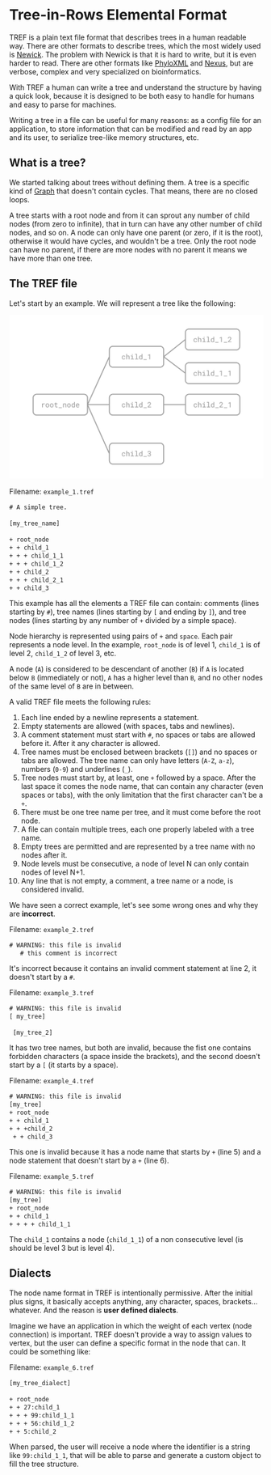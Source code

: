 # Tree-in-Rows Elemental Format

TREF is a plain text file format that describes trees in a human readable way. There are other formats to describe trees, which the most widely used is [Newick](https://en.wikipedia.org/wiki/Newick_format). The problem with Newick is that it is hard to write, but it is even harder to read. There are other formats like [PhyloXML](https://en.wikipedia.org/wiki/PhyloXML) and [Nexus](https://en.wikipedia.org/wiki/Nexus_file), but are verbose, complex and very specialized on bioinformatics.

With TREF a human can write a tree and understand the structure by having a quick look, because it is designed to be both easy to handle for humans and easy to parse for machines.

Writing a tree in a file can be useful for many reasons: as a config file for an application, to store information that can be modified and read by an app and its user, to serialize tree-like memory structures, etc.

## What is a tree?

We started talking about trees without defining them. A tree is a specific kind of [Graph](https://en.wikipedia.org/wiki/Graph_(discrete_mathematics)) that doesn't contain cycles. That means, there are no closed loops.

A tree starts with a root node and from it can sprout any number of child nodes (from zero to infinite), that in turn can have any other number of child nodes, and so on. A node can only have one parent (or zero, if it is the root), otherwise it would have cycles, and wouldn't be a tree. Only the root node can have no parent, if there are more nodes with no parent it means we have more than one tree.

## The TREF file

Let's start by an example. We will represent a tree like the following:

![example_1.tref](tref_example_1.svg)

Filename: `example_1.tref`

```
# A simple tree.

[my_tree_name]

+ root_node
+ + child_1
+ + + child_1_1
+ + + child_1_2
+ + child_2
+ + + child_2_1
+ + child_3
```

This example has all the elements a TREF file can contain: comments (lines starting by `#`), tree names (lines starting by `[` and ending by `]`), and tree nodes (lines starting by any number of `+` divided by a simple space).

Node hierarchy is represented using pairs of `+` and `space`. Each pair represents a node level. In the example, `root_node` is of level 1, `child_1` is of level 2, `child_1_2` of level 3, etc.

A node (`A`) is considered to be descendant of another (`B`) if `A` is located below `B` (immediately or not), `A` has a higher level than `B`, and no other nodes of the same level of `B` are in between.

A valid TREF file meets the following rules:

1. Each line ended by a newline represents a statement.
2. Empty statements are allowed (with spaces, tabs and newlines).
3. A comment statement must start with `#`, no spaces or tabs are allowed before it. After it any character is allowed.
4. Tree names must be enclosed between brackets (`[]`) and no spaces or tabs are allowed. The tree name can only have letters (`A-Z`, `a-z`), numbers (`0-9`) and underlines (`_`).
5. Tree nodes must start by, at least, one `+` followed by a space. After the last space it comes the node name, that can contain any character (even spaces or tabs), with the only limitation that the first character can't be a `+`.
6. There must be one tree name per tree, and it must come before the root node.
7. A file can contain multiple trees, each one properly labeled with a tree name.
8. Empty trees are permitted and are represented by a tree name with no nodes after it.
9. Node levels must be consecutive, a node of level N can only contain nodes of level N+1.
10. Any line that is not empty, a comment, a tree name or a node, is considered invalid.

We have seen a correct example, let's see some wrong ones and why they are **incorrect**.

Filename: `example_2.tref`

```
# WARNING: this file is invalid
   # this comment is incorrect
```

It's incorrect because it contains an invalid comment statement at line 2, it doesn't start by a `#`.

Filename: `example_3.tref`

```
# WARNING: this file is invalid
[ my_tree]

 [my_tree_2]
```

It has two tree names, but both are invalid, because the fist one contains forbidden characters (a space inside the brackets), and the second doesn't start by a `[` (it starts by a space).

Filename: `example_4.tref`

```
# WARNING: this file is invalid
[my_tree]
+ root_node
+ + child_1
+ + +child_2
 + + child_3
```

This one is invalid because it has a node name that starts by `+` (line 5) and a node statement that doesn't start by a `+` (line 6).

Filename: `example_5.tref`

```
# WARNING: this file is invalid
[my_tree]
+ root_node
+ + child_1
+ + + + child_1_1
```

The `child_1` contains a node (`child_1_1`) of a non consecutive level (is should be level 3 but is level 4).

## Dialects

The node name format in TREF is intentionally permissive. After the initial plus signs, it basically accepts anything, any character, spaces, brackets... whatever. And the reason is **user defined dialects**.

Imagine we have an application in which the weight of each vertex (node connection) is important. TREF doesn't provide a way to assign values to vertex, but the user can define a specific format in the node that can. It could be something like:

Filename: `example_6.tref`

```
[my_tree_dialect]

+ root_node
+ + 27:child_1
+ + + 99:child_1_1
+ + + 56:child_1_2
+ + 5:child_2
```

When parsed, the user will receive a node where the identifier is a string like `99:child_1_1`, that will be able to parse and generate a custom object to fill the tree structure.
